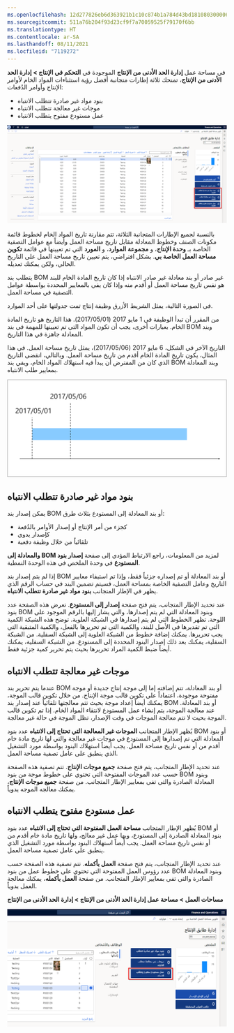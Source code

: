 ```yaml
---
ms.openlocfilehash: 12d277826eb6d363921b1c10c874b1a784d43bd1810803000063eec0118d4aad
ms.sourcegitcommit: 511a76b204f93d23cf9f7a70059525f79170f6bb
ms.translationtype: HT
ms.contentlocale: ar-SA
ms.lasthandoff: 08/11/2021
ms.locfileid: "7119272"
---
```

في مساحة عمل **إدارة الحد الأدنى من الإنتاج** الموجودة في **التحكم في الإنتاج > إدارة الحد الأدنى من الإنتاج**، تمنحك ثلاثة إطارات متجانبة أفضل رؤية استثناءات المواد الخام لأوامر الإنتاج وأوامر الدُفعات:

-   بنود مواد غير صادرة تتطلب الانتباه
-   موجات غير معالجة تتطلب الانتباه
-   عمل مستودع مفتوح يتطلب الانتباه

[![لقطة شاشة لمساحة عمل ‬‏‫إدارة الحد الأدنى من الإنتاج.](../media/production-floor-mgmt.png)](../media/production-floor-mgmt.png#lightbox) 

بالنسبة لجميع الإطارات المتجانبة الثلاثة، تتم مقارنة تاريخ المواد الخام لخطوط قائمة مكونات الصنف وخطوط المعادلة مقابل تاريخ مساحة العمل وأيضاً مع عوامل التصفية الخاصة بـ **وحدة الإنتاج**، و **مجموعة الموارد**، و **المورد** التي تم تعيينها في قائمة **تكوين مساحة العمل الخاصة بي**. بشكل افتراضي، يتم تعيين تاريخ مساحة العمل على التاريخ الحالي، ولكن يمكنك تعديله.

يتطلب بند BOM غير صادر أو بند معادلة غير صادر الانتباه إذا كان تاريخ المادة الخام للبند هو نفس تاريخ مساحة العمل أو أقدم منه وإذا كان يفي بالمعايير المحددة بواسطة عوامل التصفية في مساحة العمل.

في الصورة التالية، يمثل الشريط الأزرق وظيفة إنتاج تمت جدولتها على أحد الموارد.

من المقرر أن تبدأ الوظيفة في 1 مايو 2017 (2017/05/01). هذا التاريخ هو تاريخ المادة الخام. بعبارات أخرى، يجب أن تكون المواد التي تم تعيينها للمهمة في بند BOM وبند المعادلة جاهزة في هذا التاريخ.

التاريخ الآخر في الشكل، 6 مايو 2017 (2017/05/06)، يمثل تاريخ مساحة العمل. في هذا المثال، يكون تاريخ المادة الخام أقدم من تاريخ مساحة العمل. وبالتالي، انقضى التاريخ الذي كان من المفترض أن يبدأ فيه استهلاك المواد الخام، ويفي بند BOM وبند المعادلة بمعايير طلب الانتباه.

![مثال لوظيفة إنتاج حيث يكون تاريخ المادة الخام أقدم من تاريخ مساحة العمل.](../media/example-production-job.png) 

## <a name="unreleased-material-lines-needing-attention"></a>بنود مواد غير صادرة تتطلب الانتباه

يمكن إصدار بند BOM أو بند المعادلة إلى المستودع بثلاث طرق:

-   كجزء من أمر الإنتاج أو إصدار الأوامر بالدُفعة
-   كإصدار يدوي
-   تلقائياً من خلال وظيفة دفعية

لمزيد من المعلومات، راجع الارتباط المؤدي إلى صفحة **‏‫إصدار بنود BOM والمعادلة إلى المستودع‬** في وحدة الملخص في هذه الوحدة النمطية.

إذا لم يتم إصدار بند BOM أو بند المعادلة أو تم إصداره جزئياً فقط، وإذا تم استيفاء معايير التاريخ وعامل التصفية الخاصة بمساحة العمل، فسيتم تضمين البند في حساب الرقم الذي يظهر في الإطار المتجانب‬ **‏‫بنود مواد غير صادرة تتطلب الانتباه‬**.

عند تحديد الإطار المتجانب، يتم فتح صفحة **إصدار إلى المستودع**.
تعرض هذه الصفحة عدد بنود BOM وبنود المعادلة التي لم يتم إصدارها، والتي يشار إليها بالرقم الموجود على اللوحة. تظهر الخطوط التي لم يتم إصدارها في الشبكة العلوية. توضح هذه الشبكة الكمية التي تم تقديرها في الأصل للبند، والكمية التي تم تحريرها بالفعل، والكمية المتبقية التي يجب تحريرها. يمكنك إضافة خطوط من الشبكة العلوية إلى الشبكة السفلية. من الشبكة السفلية، يمكنك بعد ذلك إصدار البنود المحددة إلى المستودع. من الشبكة السفلية، يمكنك أيضاً ضبط الكمية المراد تحريرها بحيث يتم تحرير كمية جزئية فقط.

## <a name="unprocessed-waves-needing-attention"></a>موجات غير معالجة تتطلب الانتباه

عندما يتم تحرير بند BOM أو بند المعادلة، تتم إضافته إما إلى موجة إنتاج جديدة أو موجة مفتوحة موجودة، اعتماداً على تكوين قالب موجة الإنتاج. من خلال تكوين قالب الموجة، يمكنك أيضاً إعداد موجة بحيث تتم معالجتها تلقائياً عند إصدار بند BOM أو بند المعادلة. عند معالجة الموجة، يتم إنشاء عمل المستودع لانتقاء المواد الخام. إذا تم تكوين قالب الموجة بحيث لا تتم معالجة الموجات في وقت الإصدار، تظل الموجة في حالة غير معالجة.

يُظهر الإطار المتجانب **الموجات غير المعالجة التي تحتاج إلى الانتباه** عدد بنود BOM أو بنود المعادلة التي تم إصدارها إلى المستودع في موجات غير معالجة والتي لها تاريخ مادة خام أقدم من أو نفس تاريخ مساحة العمل. يجب أيضاً استهلاك البنود بواسطة مورد التشغيل الذي ينطبق على عامل تصفية مساحة العمل.

عند تحديد الإطار المتجانب، يتم فتح صفحة **جميع موجات الإنتاج**.
تتم تصفية هذه الصفحة حسب عدد الموجات المفتوحة التي تحتوي على خطوط موجة من بنود BOM وبنود المعادلة الصادرة والتي تفي بمعايير الإطار المتجانب. من صفحة **جميع موجات الإنتاج**، يمكنك معالجه الموجه يدوياً.

## <a name="open-warehouse-work-needing-attention"></a>عمل مستودع مفتوح يتطلب الانتباه

يُظهر الإطار المتجانب **مساحة العمل المفتوحة التي تحتاج إلى الانتباه** عدد بنود BOM أو بنود المعادلة الصادرة إلى المستودع، وبها عمل غير معالج، ولها تاريخ مادة خام أقدم من أو نفس تاريخ مساحة العمل. يجب أيضاً استهلاك البنود بواسطة مورد التشغيل الذي ينطبق على عامل تصفية مساحة العمل.

عند تحديد الإطار المتجانب، يتم فتح صفحة **العمل بأكمله**. تتم تصفية هذه الصفحة حسب عدد رؤوس العمل المفتوحة التي تحتوي على خطوط عمل من بنود BOM وبنود المعادلة الصادرة والتي تفي بمعايير الإطار المتجانب. من صفحة **العمل بأكمله**، يمكنك معالجة العمل يدوياً.

**مساحات العمل > مساحة عمل ‬‏‫إدارة الحد الأدنى من الإنتاج > إدارة الحد الأدنى من الإنتاج**

![لقطة شاشة لمساحة عمل إدارة الحد الأدنى من الإنتاج مع تمييز الأصناف المفتوحة.](../media/open-warehouse-work.png) 